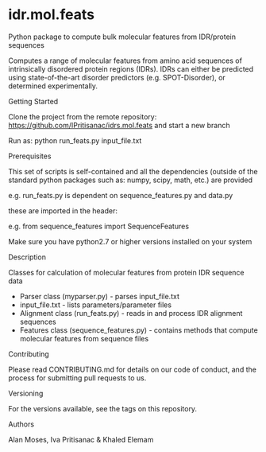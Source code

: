 # idr.mol.feats
Python package to compute bulk molecular features from IDR/protein sequences

Computes a range of molecular features from amino acid sequences of intrinsically disordered protein regions (IDRs). IDRs can either be predicted using state-of-the-art disorder predictors (e.g. SPOT-Disorder), or determined experimentally.

Getting Started

Clone the project from the remote repository: https://github.com/IPritisanac/idrs.mol.feats and start a new branch

Run as: python run_feats.py input_file.txt

Prerequisites

This set of scripts is self-contained and all the dependencies (outside of the standard python packages such as: numpy, scipy, math, etc.) are provided

e.g. run_feats.py is dependent on sequence_features.py and data.py

these are imported in the header:

e.g. from sequence_features import SequenceFeatures


Make sure you have python2.7 or higher versions installed on your system

Description

Classes for calculation of molecular features from protein IDR sequence data

- Parser class (myparser.py) - parses input_file.txt
- input_file.txt -  lists parameters/parameter files
- Alignment class (run_feats.py) - reads in and process IDR alignment sequences
- Features class (sequence_features.py) - contains methods that compute molecular features from sequence files

Contributing

Please read CONTRIBUTING.md for details on our code of conduct, and the process for submitting pull requests to us.

Versioning

For the versions available, see the tags on this repository.

Authors

Alan Moses, Iva Pritisanac & Khaled Elemam
